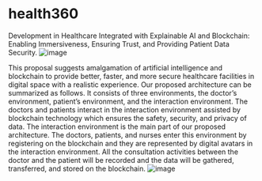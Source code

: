 # health360
Development in Healthcare Integrated with Explainable AI and Blockchain: Enabling Immersiveness, Ensuring Trust, and Providing Patient Data Security.
![image](https://github.com/shreya-chaudhari-512/health360/assets/143866457/d51af059-7025-4e5c-9c91-13b621e53094)

This proposal suggests amalgamation of artificial intelligence and blockchain to provide better, faster, and more secure healthcare facilities in digital space with a realistic experience.
Our proposed architecture can be summarized as follows. It consists of three environments, the doctor’s environment, patient’s environment, and the interaction environment. 
The doctors and patients interact in the interaction environment assisted by blockchain technology which ensures the safety, security, and privacy of data.
The interaction environment is the main part of our proposed architecture. 
The doctors, patients, and nurses enter this environment by registering on the blockchain and they are represented by digital avatars  in the interaction environment.
All the consultation activities between the doctor and the patient will be recorded and the data  will be gathered, transferred, and stored on the blockchain. 
![image](https://github.com/shreya-chaudhari-512/health360/assets/143866457/775c8081-18aa-4d56-8bc3-e628e9593af1)



